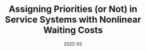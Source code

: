 ---
title: "Assigning Priorities (or Not) in Service Systems with Nonlinear Waiting Costs"
authors:
  - admin
  - Nilay Tanık Argon
  - Serhan Ziya
date: 2022-02
doi: "10.1287/mnsc.2020.3952"
publication_types: ["2"]
publication: "*Management Science*, Volume 68, Issue 2, Pages 1233–1255"
url_pdf: "https://pubsonline.informs.org/doi/abs/10.1287/mnsc.2020.3952"
tags:
  - Priority queues
  - Nonlinear waiting costs
  - Service systems
---